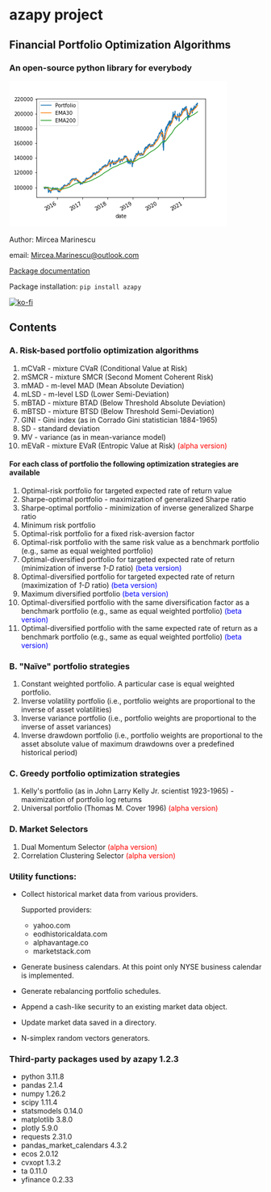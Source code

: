 # azapy project

## Financial Portfolio Optimization Algorithms

### An open-source python library for everybody

![TimeSeries](graphics/Portfolio_1.png)

Author: Mircea Marinescu

email: Mircea.Marinescu@outlook.com

[Package documentation](https://azapy.readthedocs.io/en/latest)

Package installation: `pip install azapy`

[![ko-fi](https://ko-fi.com/img/githubbutton_sm.svg)](https://ko-fi.com/D1D07G22H)

## Contents

### A. Risk-based portfolio optimization algorithms

  1. mCVaR - mixture CVaR (Conditional Value at Risk)
  2. mSMCR - mixture SMCR (Second Moment Coherent Risk)
  3. mMAD - m-level MAD (Mean Absolute Deviation)
  4. mLSD - m-level LSD (Lower Semi-Deviation)
  5. mBTAD - mixture BTAD (Below Threshold Absolute Deviation)
  6. mBTSD - mixture BTSD (Below Threshold Semi-Deviation)
  7. GINI - Gini index (as in Corrado Gini statistician 1884-1965)
  8. SD - standard deviation
  9. MV - variance (as in mean-variance model)
  10. mEVaR - mixture EVaR (Entropic Value at Risk)
  <span style="color:red">(alpha version)</span>

#### For each class of portfolio the following optimization strategies are available

  1. Optimal-risk portfolio for targeted expected rate of return value
  2. Sharpe-optimal portfolio - maximization of generalized Sharpe ratio
  3. Sharpe-optimal portfolio - minimization of inverse generalized Sharpe
  ratio
  4. Minimum risk portfolio
  5. Optimal-risk portfolio for a fixed risk-aversion factor
  6. Optimal-risk portfolio with the same risk value as a benchmark portfolio
  (e.g., same as equal weighted portfolio)
  7. Optimal-diversified portfolio for targeted expected rate of return
  (minimization of inverse *1-D* ratio) <span style="color:blue">(beta version)</span>
  8. Optimal-diversified portfolio for targeted expected rate of return
  (maximization of *1-D* ratio) <span style="color:blue">(beta version)</span>
  9. Maximum diversified portfolio <span style="color:blue">(beta version)</span>
  10. Optimal-diversified portfolio with the same diversification factor as
  a benchmark portfolio (e.g., same as equal weighted portfolio)
  <span style="color:blue">(beta version)</span>
  11. Optimal-diversified portfolio with the same expected rate of return as
  a benchmark portfolio (e.g., same as equal weighted portfolio)
  <span style="color:blue">(beta version)</span>

### B. "Naïve" portfolio strategies

  1. Constant weighted portfolio. A particular case is equal
     weighted portfolio.
  2. Inverse volatility portfolio (i.e., portfolio weights are proportional to
     the inverse of asset volatilities)
  3. Inverse variance portfolio (i.e., portfolio weights are proportional to
     the inverse of asset variances)
  4. Inverse drawdown portfolio (i.e., portfolio weights are proportional to
     the asset absolute value of maximum drawdowns over a predefined
     historical period)

### C. Greedy portfolio optimization strategies

  1. Kelly's portfolio (as in John Larry Kelly Jr. scientist 1923-1965) -
     maximization of portfolio log returns
  2. Universal portfolio (Thomas M. Cover 1996) <span style="color:red">(alpha version)</span>

### D. Market Selectors

  1. Dual Momentum Selector <span style="color:red">(alpha version)</span>
  2. Correlation Clustering Selector <span style="color:red">(alpha version)</span>

### Utility functions:

* Collect historical market data from various providers.

  Supported providers:
  + yahoo.com
  + eodhistoricaldata.com
  + alphavantage.co
  + marketstack.com
  
* Generate business calendars. At this point only NYSE business calendar
  is implemented.
* Generate rebalancing portfolio schedules.
* Append a cash-like security to an existing market data object.
* Update market data saved in a directory.
* N-simplex random vectors generators.

### Third-party packages used by **azapy** 1.2.3

* python 3.11.8
* pandas 2.1.4
* numpy 1.26.2
* scipy 1.11.4
* statsmodels 0.14.0
* matplotlib 3.8.0
* plotly 5.9.0
* requests 2.31.0
* pandas_market_calendars 4.3.2
* ecos 2.0.12
* cvxopt 1.3.2
* ta 0.11.0
* yfinance 0.2.33
